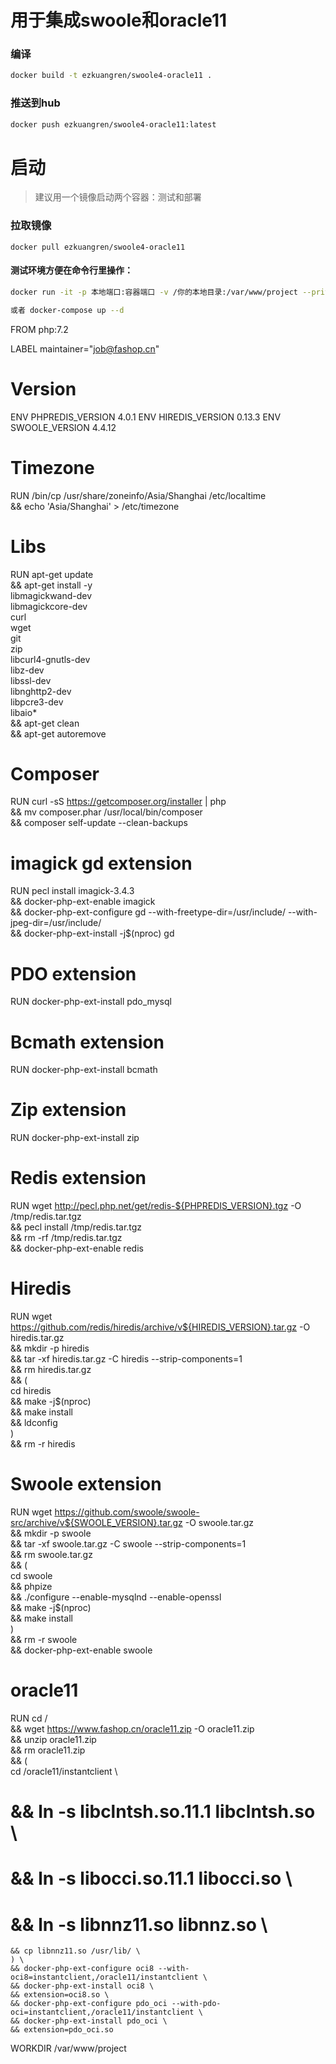 # 用于集成swoole和oracle11

### 编译
```bash
docker build -t ezkuangren/swoole4-oracle11 .
```

### 推送到hub
```bash
docker push ezkuangren/swoole4-oracle11:latest  
```


# 启动
> 建议用一个镜像启动两个容器：测试和部署
### 拉取镜像
`docker pull ezkuangren/swoole4-oracle11`

#### 测试环境方便在命令行里操作：
```sh
docker run -it -p 本地端口:容器端口 -v /你的本地目录:/var/www/project --privileged=true ezkuangren/swoole4-oracle11 /bin/bash

或者 docker-compose up --d
```


FROM php:7.2

LABEL maintainer="job@fashop.cn"

# Version
ENV PHPREDIS_VERSION 4.0.1
ENV HIREDIS_VERSION 0.13.3
ENV SWOOLE_VERSION 4.4.12

# Timezone
RUN /bin/cp /usr/share/zoneinfo/Asia/Shanghai /etc/localtime \
&& echo 'Asia/Shanghai' > /etc/timezone
# Libs
RUN apt-get update \
&& apt-get install -y \
libmagickwand-dev \
libmagickcore-dev \
curl \
wget \
git \
zip \
libcurl4-gnutls-dev \
libz-dev \
libssl-dev \
libnghttp2-dev \
libpcre3-dev \
libaio* \
&& apt-get clean \
&& apt-get autoremove

# Composer
RUN curl -sS https://getcomposer.org/installer | php \
&& mv composer.phar /usr/local/bin/composer \
&& composer self-update --clean-backups

# imagick gd extension
RUN pecl install imagick-3.4.3 \
&& docker-php-ext-enable imagick \
&& docker-php-ext-configure gd --with-freetype-dir=/usr/include/ --with-jpeg-dir=/usr/include/ \
&& docker-php-ext-install -j$(nproc) gd

# PDO extension
RUN docker-php-ext-install pdo_mysql

# Bcmath extension
RUN docker-php-ext-install bcmath

# Zip extension
RUN docker-php-ext-install zip


# Redis extension
RUN wget http://pecl.php.net/get/redis-${PHPREDIS_VERSION}.tgz -O /tmp/redis.tar.tgz \
&& pecl install /tmp/redis.tar.tgz \
&& rm -rf /tmp/redis.tar.tgz \
&& docker-php-ext-enable redis

# Hiredis
RUN wget https://github.com/redis/hiredis/archive/v${HIREDIS_VERSION}.tar.gz -O hiredis.tar.gz \
&& mkdir -p hiredis \
&& tar -xf hiredis.tar.gz -C hiredis --strip-components=1 \
&& rm hiredis.tar.gz \
&& ( \
cd hiredis \
&& make -j$(nproc) \
&& make install \
&& ldconfig \
) \
&& rm -r hiredis

# Swoole extension
RUN wget https://github.com/swoole/swoole-src/archive/v${SWOOLE_VERSION}.tar.gz -O swoole.tar.gz \
&& mkdir -p swoole \
&& tar -xf swoole.tar.gz -C swoole --strip-components=1 \
&& rm swoole.tar.gz \
&& ( \
cd swoole \
&& phpize \
&& ./configure --enable-mysqlnd --enable-openssl \
&& make -j$(nproc) \
&& make install \
) \
&& rm -r swoole \
&& docker-php-ext-enable swoole

# oracle11
RUN cd / \
&& wget https://www.fashop.cn/oracle11.zip -O oracle11.zip \
&& unzip oracle11.zip \
&& rm oracle11.zip \
&& ( \
cd /oracle11/instantclient \
#    && ln -s libclntsh.so.11.1 libclntsh.so \
#    && ln -s libocci.so.11.1 libocci.so \
#    && ln -s libnnz11.so libnnz.so \
    && cp libnnz11.so /usr/lib/ \
    ) \
    && docker-php-ext-configure oci8 --with-oci8=instantclient,/oracle11/instantclient \
    && docker-php-ext-install oci8 \
    && extension=oci8.so \
    && docker-php-ext-configure pdo_oci --with-pdo-oci=instantclient,/oracle11/instantclient \
    && docker-php-ext-install pdo_oci \
    && extension=pdo_oci.so


WORKDIR /var/www/project

